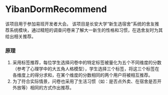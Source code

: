 # YibanDormRecommend
该项目用于参加易班开发者大会。
该项目是长安大学“新生选宿舍”系统的舍友推荐系统模块，通过精短的调查问卷来了解大一新生的性格和习惯，在选舍友时为其给出相关推荐。

### 原理
1. 采用标签推荐，每位学生选择问卷中的特定标签被量化为五个不同维度的分数（参考了心理学中的大五角人格模型），学生选择三个标签，将这三个标签在各维度上的得分求和，在某个维度的分数相同的两个用户将被相互推荐。
2. 为了符合实际情景，问卷也采用了生活习惯（如：是否点外卖、在宿舍是否开外放等）相同的方式作出推荐。
